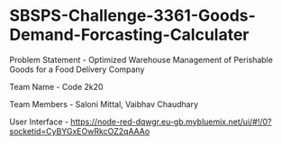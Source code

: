 # SBSPS-Challenge-3361-Goods-Demand-Forcasting-Calculater


Problem Statement - Optimized Warehouse Management of Perishable Goods for a Food Delivery Company


Team Name - Code 2k20


Team Members - Saloni Mittal, Vaibhav Chaudhary


User Interface - https://node-red-dqwgr.eu-gb.mybluemix.net/ui/#!/0?socketid=CyBYGxEOwRkcOZ2qAAAo
